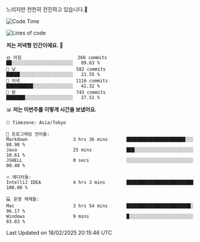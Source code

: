 느리지만 천천히 전진하고 있습니다.🐢

<!--START_SECTION:waka-->
![Code Time](http://img.shields.io/badge/Code%20Time-1%2C525%20hrs%2056%20mins-blue)

![Lines of code](https://img.shields.io/badge/%EC%A0%80%EB%8A%94%20%EC%97%AC%ED%83%9C%EA%B9%8C%EC%A7%80%20-916.3%20thousand%20%EC%A4%84%EC%9D%98%20%EC%BD%94%EB%93%9C%EB%A5%BC%20%EC%9E%91%EC%84%B1%ED%96%88%EC%96%B4%EC%9A%94.-blue)

**저는 저녁형 인간이에요. 🦉** 

```text
🌞 아침                     260 commits         ██░░░░░░░░░░░░░░░░░░░░░░░   09.63 % 
🌆 낮　                     582 commits         █████░░░░░░░░░░░░░░░░░░░░   21.55 % 
🌃 저녁                     1116 commits        ██████████░░░░░░░░░░░░░░░   41.32 % 
🌙 밤　                     743 commits         ███████░░░░░░░░░░░░░░░░░░   27.51 % 
```


📊 **저는 이번주를 이렇게 시간을 보냈어요.** 

```text
🕑︎ Timezone: Asia/Tokyo

💬 프로그래밍 언어들: 
Markdown                 3 hrs 36 mins       ██████████████████████░░░   88.98 % 
Java                     25 mins             ███░░░░░░░░░░░░░░░░░░░░░░   10.61 % 
JSHELL                   0 secs              ░░░░░░░░░░░░░░░░░░░░░░░░░   00.40 % 

🔥 에디터들: 
IntelliJ IDEA            4 hrs 3 mins        █████████████████████████   100.00 % 

💻 운영 체제들: 
Mac                      3 hrs 54 mins       ████████████████████████░   96.17 % 
Windows                  9 mins              █░░░░░░░░░░░░░░░░░░░░░░░░   03.83 % 
```


 Last Updated on 18/02/2025 20:15:46 UTC
<!--END_SECTION:waka-->
